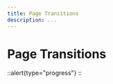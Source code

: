 ```yaml
---
title: Page Transitions
description: ...
---
```


# Page Transitions

::alert{type="progress"}
<under-construction />
::
